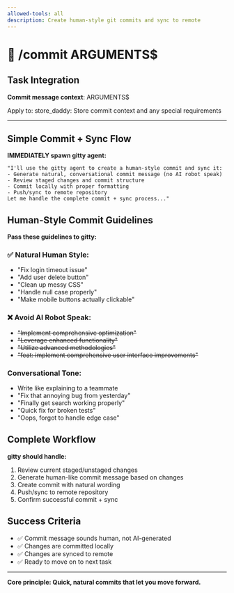```yaml
---
allowed-tools: all
description: Create human-style git commits and sync to remote
---
```


# 🚀 /commit ARGUMENTS$

## Task Integration
**Commit message context**: ARGUMENTS$

Apply to: store_daddy: Store commit context and any special requirements

---

## Simple Commit + Sync Flow

**IMMEDIATELY spawn gitty agent:**
```
"I'll use the gitty agent to create a human-style commit and sync it:
- Generate natural, conversational commit message (no AI robot speak)
- Review staged changes and commit structure
- Commit locally with proper formatting
- Push/sync to remote repository
Let me handle the complete commit + sync process..."
```

## Human-Style Commit Guidelines

**Pass these guidelines to gitty:**

### ✅ Natural Human Style:
- "Fix login timeout issue"
- "Add user delete button"
- "Clean up messy CSS"
- "Handle null case properly"
- "Make mobile buttons actually clickable"

### ❌ Avoid AI Robot Speak:
- ~~"Implement comprehensive optimization"~~
- ~~"Leverage enhanced functionality"~~  
- ~~"Utilize advanced methodologies"~~
- ~~"feat: implement comprehensive user interface improvements"~~

### Conversational Tone:
- Write like explaining to a teammate
- "Fix that annoying bug from yesterday"
- "Finally get search working properly"
- "Quick fix for broken tests"
- "Oops, forgot to handle edge case"

## Complete Workflow

**gitty should handle:**
1. Review current staged/unstaged changes
2. Generate human-like commit message based on changes
3. Create commit with natural wording
4. Push/sync to remote repository
5. Confirm successful commit + sync

## Success Criteria

- ✅ Commit message sounds human, not AI-generated
- ✅ Changes are committed locally
- ✅ Changes are synced to remote
- ✅ Ready to move on to next task

---

**Core principle: Quick, natural commits that let you move forward.**